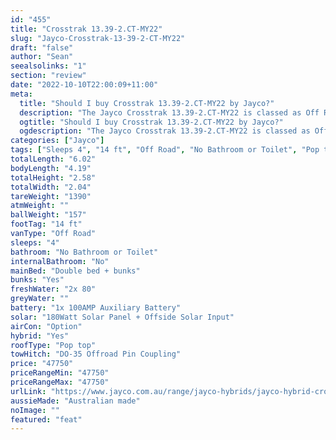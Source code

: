 ```yaml
---
id: "455"
title: "Crosstrak 13.39-2.CT-MY22"
slug: "Jayco-Crosstrak-13-39-2-CT-MY22"
draft: "false"
author: "Sean"
seealsolinks: "1"
section: "review"
date: "2022-10-10T22:00:09+11:00"
meta:
  title: "Should I buy Crosstrak 13.39-2.CT-MY22 by Jayco?"
  description: "The Jayco Crosstrak 13.39-2.CT-MY22 is classed as Off Road, and sleeps 4 people. It is Australian made and comes in at 14 ft. It generally has No Bathroom or Toilet."
  ogtitle: "Should I buy Crosstrak 13.39-2.CT-MY22 by Jayco?"
  ogdescription: "The Jayco Crosstrak 13.39-2.CT-MY22 is classed as Off Road, and sleeps 4 people. It is Australian made and comes in at 14 ft. It generally has No Bathroom or Toilet."
categories: ["Jayco"]
tags: ["Sleeps 4", "14 ft", "Off Road", "No Bathroom or Toilet", "Pop top", "Under 50k"]
totalLength: "6.02"
bodyLength: "4.19"
totalHeight: "2.58"
totalWidth: "2.04"
tareWeight: "1390"
atmWeight: ""
ballWeight: "157"
footTag: "14 ft"
vanType: "Off Road"
sleeps: "4"
bathroom: "No Bathroom or Toilet"
internalBathroom: "No"
mainBed: "Double bed + bunks"
bunks: "Yes"
freshWater: "2x 80"
greyWater: ""
battery: "1x 100AMP Auxiliary Battery"
solar: "180Watt Solar Panel + Offside Solar Input"
airCon: "Option"
hybrid: "Yes"
roofType: "Pop top"
towHitch: "DO-35 Offroad Pin Coupling"
price: "47750"
priceRangeMin: "47750"
priceRangeMax: "47750"
urlLink: "https://www.jayco.com.au/range/jayco-hybrids/jayco-hybrid-crosstrak"
aussieMade: "Australian made"
noImage: ""
featured: "feat"
---
```

